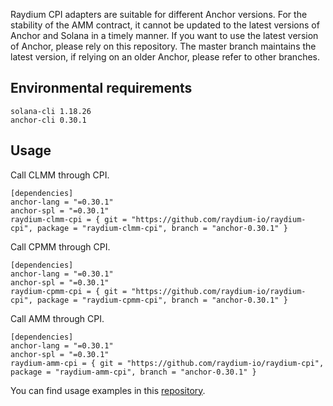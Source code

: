 Raydium CPI adapters are suitable for different Anchor versions. For the stability of the AMM contract, it cannot be updated to the latest versions of Anchor and Solana in a timely manner. If you want to use the latest version of Anchor, please rely on this repository. The master branch maintains the latest version, if relying on an older Anchor, please refer to other branches.

## Environmental requirements
```
solana-cli 1.18.26
anchor-cli 0.30.1
```

## Usage
Call CLMM through CPI.
```
[dependencies]
anchor-lang = "=0.30.1"
anchor-spl = "=0.30.1"
raydium-clmm-cpi = { git = "https://github.com/raydium-io/raydium-cpi", package = "raydium-clmm-cpi", branch = "anchor-0.30.1" }
```

Call CPMM through CPI.
```
[dependencies]
anchor-lang = "=0.30.1"
anchor-spl = "=0.30.1"
raydium-cpmm-cpi = { git = "https://github.com/raydium-io/raydium-cpi", package = "raydium-cpmm-cpi", branch = "anchor-0.30.1" }
```

Call AMM through CPI.
```
[dependencies]
anchor-lang = "=0.30.1"
anchor-spl = "=0.30.1"
raydium-amm-cpi = { git = "https://github.com/raydium-io/raydium-cpi", package = "raydium-amm-cpi", branch = "anchor-0.30.1" }
```

You can find usage examples in this [repository](https://github.com/raydium-io/raydium-cpi-example).
